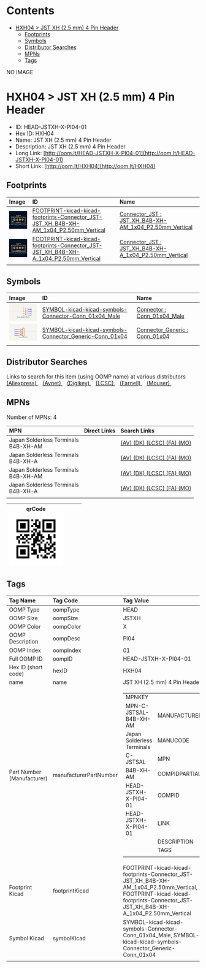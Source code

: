 



Contents
========

* [HXH04 > JST XH (2.5 mm) 4 Pin Header](#hxh04--jst-xh-25-mm-4-pin-header)
	* [Footprints](#footprints)
	* [Symbols](#symbols)
	* [Distributor Searches](#distributor-searches)
	* [MPNs](#mpns)
	* [Tags](#tags)
  
NO IMAGE  
# HXH04 > JST XH (2.5 mm) 4 Pin Header

- ID: HEAD-JSTXH-X-PI04-01
- Hex ID: HXH04
- Name: JST XH (2.5 mm) 4 Pin Header
- Description: JST XH (2.5 mm) 4 Pin Header
- Long Link: [http://oom.lt/HEAD-JSTXH-X-PI04-01](http://oom.lt/HEAD-JSTXH-X-PI04-01)
- Short Link: [http://oom.lt/HXH04](http://oom.lt/HXH04)

## Footprints
  

|Image|ID|Name|
| :--- | :--- | :--- |
|[![](https://raw.githubusercontent.com/oomlout/oomlout_OOMP_eda_V2/main/FOOTPRINT/kicad/kicad-footprints/Connector_JST/JST_XH_B4B-XH-AM_1x04_P2.50mm_Vertical/image_140.png)](https://github.com/oomlout/oomlout_OOMP_eda_V2/tree/main/FOOTPRINT/kicad/kicad-footprints/Connector_JST/JST_XH_B4B-XH-AM_1x04_P2.50mm_Vertical/)|[FOOTPRINT-kicad-kicad-footprints-Connector_JST-JST_XH_B4B-XH-AM_1x04_P2.50mm_Vertical](https://github.com/oomlout/oomlout_OOMP_eda_V2/tree/main/FOOTPRINT/kicad/kicad-footprints/Connector_JST/JST_XH_B4B-XH-AM_1x04_P2.50mm_Vertical/)|[Connector_JST : JST_XH_B4B-XH-AM_1x04_P2.50mm_Vertical](https://github.com/oomlout/oomlout_OOMP_eda_V2/tree/main/FOOTPRINT/kicad/kicad-footprints/Connector_JST/JST_XH_B4B-XH-AM_1x04_P2.50mm_Vertical/)|
|[![](https://raw.githubusercontent.com/oomlout/oomlout_OOMP_eda_V2/main/FOOTPRINT/kicad/kicad-footprints/Connector_JST/JST_XH_B4B-XH-A_1x04_P2.50mm_Vertical/image_140.png)](https://github.com/oomlout/oomlout_OOMP_eda_V2/tree/main/FOOTPRINT/kicad/kicad-footprints/Connector_JST/JST_XH_B4B-XH-A_1x04_P2.50mm_Vertical/)|[FOOTPRINT-kicad-kicad-footprints-Connector_JST-JST_XH_B4B-XH-A_1x04_P2.50mm_Vertical](https://github.com/oomlout/oomlout_OOMP_eda_V2/tree/main/FOOTPRINT/kicad/kicad-footprints/Connector_JST/JST_XH_B4B-XH-A_1x04_P2.50mm_Vertical/)|[Connector_JST : JST_XH_B4B-XH-A_1x04_P2.50mm_Vertical](https://github.com/oomlout/oomlout_OOMP_eda_V2/tree/main/FOOTPRINT/kicad/kicad-footprints/Connector_JST/JST_XH_B4B-XH-A_1x04_P2.50mm_Vertical/)|
||||

## Symbols
  

|Image|ID|Name|
| :--- | :--- | :--- |
|[![](https://raw.githubusercontent.com/oomlout/oomlout_OOMP_eda_V2/main/SYMBOL/kicad/kicad-symbols/Connector/Conn_01x04_Male/image_140.png)](https://github.com/oomlout/oomlout_OOMP_eda_V2/tree/main/SYMBOL/kicad/kicad-symbols/Connector/Conn_01x04_Male/)|[SYMBOL-kicad-kicad-symbols-Connector-Conn_01x04_Male](https://github.com/oomlout/oomlout_OOMP_eda_V2/tree/main/SYMBOL/kicad/kicad-symbols/Connector/Conn_01x04_Male/)|[Connector : Conn_01x04_Male](https://github.com/oomlout/oomlout_OOMP_eda_V2/tree/main/SYMBOL/kicad/kicad-symbols/Connector/Conn_01x04_Male/)|
|[![](https://raw.githubusercontent.com/oomlout/oomlout_OOMP_eda_V2/main/SYMBOL/kicad/kicad-symbols/Connector_Generic/Conn_01x04/image_140.png)](https://github.com/oomlout/oomlout_OOMP_eda_V2/tree/main/SYMBOL/kicad/kicad-symbols/Connector_Generic/Conn_01x04/)|[SYMBOL-kicad-kicad-symbols-Connector_Generic-Conn_01x04](https://github.com/oomlout/oomlout_OOMP_eda_V2/tree/main/SYMBOL/kicad/kicad-symbols/Connector_Generic/Conn_01x04/)|[Connector_Generic : Conn_01x04](https://github.com/oomlout/oomlout_OOMP_eda_V2/tree/main/SYMBOL/kicad/kicad-symbols/Connector_Generic/Conn_01x04/)|
||||

## Distributor Searches
  
Links to search for this item (using OOMP name) at various distributors  
[(Aliexpress) ](https://www.aliexpress.com/wholesale?SearchText=1117JST+XH+2.5+mm+4+Pin+Header)&nbsp;&nbsp;&nbsp;[(Avnet) ](https://www.avnet.com/shop/us/search/JST+XH+2.5+mm+4+Pin+Header)&nbsp;&nbsp;&nbsp;[(Digikey) ](https://www.digikey.co.uk/en/products/result?s=JST+XH+2.5+mm+4+Pin+Header)&nbsp;&nbsp;&nbsp;[(LCSC) ](https://www.lcsc.com/search?q=JST+XH+2.5+mm+4+Pin+Header)&nbsp;&nbsp;&nbsp;[(Farnell) ](https://uk.farnell.com/search?st=JST+XH+2.5+mm+4+Pin+Header)&nbsp;&nbsp;&nbsp;[(Mouser) ](https://www.mouser.com/c/?q=JST+XH+2.5+mm+4+Pin+Header)&nbsp;&nbsp;&nbsp;
## MPNs
  
Number of MPNs: 4  

|MPN|Direct Links|Search Links|
| :--- | :--- | :--- |
|Japan Solderless Terminals<br>B4B-XH-AM||[(AV) ](https://www.avnet.com/shop/us/search/B4B-XH-AM)[(DK) ](https://www.digikey.co.uk/products/en?keywords=B4B-XH-AM)[(LCSC) ](https://www.lcsc.com/search?q=B4B-XH-AM)[(FA) ](https://uk.farnell.com/search?st=B4B-XH-AM)[(MO) ](https://www.mouser.com/c/?q=B4B-XH-AM)|
|Japan Solderless Terminals<br>B4B-XH-A||[(AV) ](https://www.avnet.com/shop/us/search/B4B-XH-A)[(DK) ](https://www.digikey.co.uk/products/en?keywords=B4B-XH-A)[(LCSC) ](https://www.lcsc.com/search?q=B4B-XH-A)[(FA) ](https://uk.farnell.com/search?st=B4B-XH-A)[(MO) ](https://www.mouser.com/c/?q=B4B-XH-A)|
|Japan Solderless Terminals<br>B4B-XH-AM||[(AV) ](https://www.avnet.com/shop/us/search/B4B-XH-AM)[(DK) ](https://www.digikey.co.uk/products/en?keywords=B4B-XH-AM)[(LCSC) ](https://www.lcsc.com/search?q=B4B-XH-AM)[(FA) ](https://uk.farnell.com/search?st=B4B-XH-AM)[(MO) ](https://www.mouser.com/c/?q=B4B-XH-AM)|
|Japan Solderless Terminals<br>B4B-XH-A||[(AV) ](https://www.avnet.com/shop/us/search/B4B-XH-A)[(DK) ](https://www.digikey.co.uk/products/en?keywords=B4B-XH-A)[(LCSC) ](https://www.lcsc.com/search?q=B4B-XH-A)[(FA) ](https://uk.farnell.com/search?st=B4B-XH-A)[(MO) ](https://www.mouser.com/c/?q=B4B-XH-A)|
||||
  

|qrCode<br>[![](https://raw.githubusercontent.com/oomlout/oomlout_OOMP_parts_V2/main/HEAD/JSTXH/X/PI04/01/qrCode_140.png)](https://github.com/oomlout/oomlout_OOMP_parts_V2/tree/main/HEAD/JSTXH/X/PI04/01/qrCode.png)||||
| :---: | :---: | :---: | :---: |

## Tags
  

|Tag Name|Tag Code|Tag Value|
| :--- | :--- | :--- |
|OOMP Type|oompType|HEAD|
|OOMP Size|oompSize|JSTXH|
|OOMP Color|oompColor|X|
|OOMP Description|oompDesc|PI04|
|OOMP Index|oompIndex|01|
|Full OOMP ID|oompID|HEAD-JSTXH-X-PI04-01|
|Hex ID (short code)|hexID|HXH04|
|name|name|JST XH (2.5 mm) 4 Pin Header|
|Part Number (Manufacturer)|manufacturerPartNumber|<table><tr><td>MPNKEY</td></tr><tr><td> MPN-C-JSTSAL-B4B-XH-AM</td><td> MANUFACTURER</td></tr><tr><td> Japan Solderless Terminals</td><td> MANUCODE</td></tr><tr><td> C-JSTSAL</td><td> MPN</td></tr><tr><td> B4B-XH-AM</td><td> OOMPIDPARTIAL</td></tr><tr><td> HEAD-JSTXH-X-PI04-01</td><td> OOMPID</td></tr><tr><td> HEAD-JSTXH-X-PI04-01</td><td> LINK</td></tr><tr><td> </td><td> DESCRIPTION</td></tr><tr><td> </td><td> TAGS</td></tr><tr><td> </td></tr></table></td><td> <table><tr><td>MPNKEY</td></tr><tr><td> MPN-C-JSTSAL-B4B-XH-A</td><td> MANUFACTURER</td></tr><tr><td> Japan Solderless Terminals</td><td> MANUCODE</td></tr><tr><td> C-JSTSAL</td><td> MPN</td></tr><tr><td> B4B-XH-A</td><td> OOMPIDPARTIAL</td></tr><tr><td> HEAD-JSTXH-X-PI04-01</td><td> OOMPID</td></tr><tr><td> HEAD-JSTXH-X-PI04-01</td><td> LINK</td></tr><tr><td> </td><td> DESCRIPTION</td></tr><tr><td> </td><td> TAGS</td></tr><tr><td> </td></tr></table></td><td> <table><tr><td>MPNKEY</td></tr><tr><td> MPN-C-JSTSAL-B4B-XH-AM</td><td> MANUFACTURER</td></tr><tr><td> Japan Solderless Terminals</td><td> MANUCODE</td></tr><tr><td> C-JSTSAL</td><td> MPN</td></tr><tr><td> B4B-XH-AM</td><td> OOMPIDPARTIAL</td></tr><tr><td> HEAD-JSTXH-X-PI04-01</td><td> OOMPID</td></tr><tr><td> HEAD-JSTXH-X-PI04-01</td><td> LINK</td></tr><tr><td> </td><td> DESCRIPTION</td></tr><tr><td> </td><td> TAGS</td></tr><tr><td> </td></tr></table></td><td> <table><tr><td>MPNKEY</td></tr><tr><td> MPN-C-JSTSAL-B4B-XH-A</td><td> MANUFACTURER</td></tr><tr><td> Japan Solderless Terminals</td><td> MANUCODE</td></tr><tr><td> C-JSTSAL</td><td> MPN</td></tr><tr><td> B4B-XH-A</td><td> OOMPIDPARTIAL</td></tr><tr><td> HEAD-JSTXH-X-PI04-01</td><td> OOMPID</td></tr><tr><td> HEAD-JSTXH-X-PI04-01</td><td> LINK</td></tr><tr><td> </td><td> DESCRIPTION</td></tr><tr><td> </td><td> TAGS</td></tr><tr><td> </td></tr></table>|
|Footprint Kicad|footprintKicad|FOOTPRINT-kicad-kicad-footprints-Connector_JST-JST_XH_B4B-XH-AM_1x04_P2.50mm_Vertical, FOOTPRINT-kicad-kicad-footprints-Connector_JST-JST_XH_B4B-XH-A_1x04_P2.50mm_Vertical|
|Symbol Kicad|symbolKicad|SYMBOL-kicad-kicad-symbols-Connector-Conn_01x04_Male, SYMBOL-kicad-kicad-symbols-Connector_Generic-Conn_01x04|
||||
